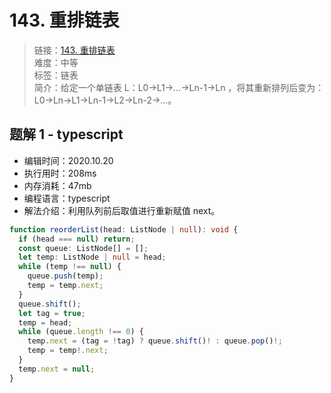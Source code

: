 # 143. 重排链表

> 链接：[143. 重排链表](https://leetcode-cn.com/problems/reorder-list/)  
> 难度：中等  
> 标签：链表  
> 简介：给定一个单链表 L：L0→L1→…→Ln-1→Ln ，将其重新排列后变为： L0→Ln→L1→Ln-1→L2→Ln-2→…。

## 题解 1 - typescript

- 编辑时间：2020.10.20
- 执行用时：208ms
- 内存消耗：47mb
- 编程语言：typescript
- 解法介绍：利用队列前后取值进行重新赋值 next。

```typescript
function reorderList(head: ListNode | null): void {
  if (head === null) return;
  const queue: ListNode[] = [];
  let temp: ListNode | null = head;
  while (temp !== null) {
    queue.push(temp);
    temp = temp.next;
  }
  queue.shift();
  let tag = true;
  temp = head;
  while (queue.length !== 0) {
    temp.next = (tag = !tag) ? queue.shift()! : queue.pop()!;
    temp = temp!.next;
  }
  temp.next = null;
}
```
